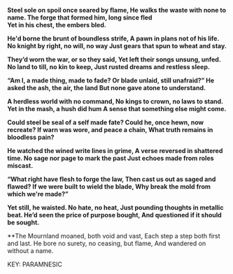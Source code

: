 **Steel sole on spoil once seared by flame,
He walks the waste with none to name.
The forge that formed him, long since fled  
Yet in his chest, the embers bled.**

**He'd borne the brunt of boundless strife,
A pawn in plans not of his life.
No knight by right, no will, no way
Just gears that spun to wheat and stay.**

**They’d worn the war, or so they said,
Yet left their songs unsung, unfed.
No land to till, no kin to keep,
Just rusted dreams and restless sleep.**

**“Am I, a made thing, made to fade?
Or blade unlaid, still unafraid?”
He asked the ash, the air, the land
But none gave atone to understand.**

**A herdless world with no command,
No kings to crown, no laws to stand.
Yet in the mash, a hush did hum
A sense that something else might come.**

**Could steel be seal of a self made fate?
Could he, once hewn, now recreate?
If warn was wore, and peace a chain,
What truth remains in bloodless pain?**

**He watched the wined write lines in grime,
A verse reversed in shattered time.
No sage nor page to mark the past
Just echoes made from roles miscast.**

**“What right have flesh to forge the law,
Then cast us out as saged and flawed?
If we were built to wield the blade,
Why break the mold from which we're made?”**

**Yet still, he waisted. No hate, no heat,
Just pounding thoughts in metallic beat.
He’d seen the price of purpose bought,
And questioned if it should be sought.**

**The Mournland moaned, both void and vast,
Each step a step both first and last.
He bore no surety, no ceasing, but flame,
And wandered on without a name.

KEY: PARAMNESIC